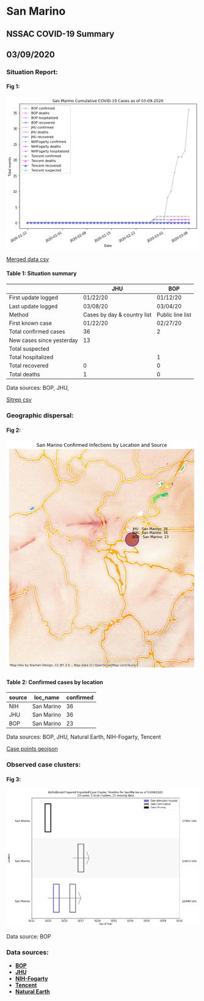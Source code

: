 # San Marino
## NSSAC COVID-19 Summary
## 03/09/2020



### Situation Report:
#### Fig 1:
![San Marino cases](../merged_histories/San_Marino_merged_histories.png)

[Merged data csv](https://github.com/SchlittDataSci/SchlittDataSci.github.io/blob/master/data/tables/San_Marino_merged_daily.csv)

#### Table 1: Situation summary


|                           | JHU                         | BOP              |
|---------------------------|-----------------------------|------------------|
| First update logged       | 01/22/20                    | 01/12/20         |
| Last update logged        | 03/08/20                    | 03/04/20         |
| Method                    | Cases by day & country list | Public line list |
| First known case          | 01/22/20                    | 02/27/20         |
| Total confirmed cases     | 36                          | 2                |
| New cases since yesterday | 13                          |                  |
| Total suspected           |                             |                  |
| Total hospitalized        |                             | 1                |
| Total recovered           | 0                           | 0                |
| Total deaths              | 1                           | 0                |

Data sources: BOP, JHU, 


[Sitrep csv](https://github.com/SchlittDataSci/SchlittDataSci.github.io/blob/master/data/tables/San_Marino_sitrep.csv)

### Geographic dispersal:
#### Fig 2:
![San Marino mapped](../case_locs/San_Marino_case_locs.png)

#### Table 2: Confirmed cases by location


| source   | loc_name   |   confirmed |
|----------|------------|-------------|
| NIH      | San Marino |          36 |
| JHU      | San Marino |          36 |
| BOP      | San Marino |          23 |

Data sources: BOP, JHU, Natural Earth, NIH-Fogarty, Tencent


[Case points geojson](https://github.com/SchlittDataSci/SchlittDataSci.github.io/blob/master/data/shapes/San_Marino_case_locs.geojson)

### Observed case clusters:
#### Fig 3:
![San Marino cases](../cluster_analysis/San_Marino_imported_cases_BOP.png)



Data source: BOP


### Data sources:
* **[BOP](https://github.com/beoutbreakprepared/nCoV2019)**
* **[JHU](https://github.com/CSSEGISandData/COVID-19)** 
* **[NIH-Fogarty](https://docs.google.com/spreadsheets/d/1jS24DjSPVWa4iuxuD4OAXrE3QeI8c9BC1hSlqr-NMiU/edit#gid=1187587451)** 
* **[Tencent](https://news.qq.com/zt2020/page/feiyan.htm)**
* **[Natural Earth](https://www.naturalearthdata.com/forums/forum/natural-earth-map-data/cultural-vectors/admin-1-states-provinces-and-their-boundaries/)**

<!-- Global site tag (gtag.js) - Google Analytics -->
<script async src="https://www.googletagmanager.com/gtag/js?id=UA-158816269-1"></script>
<script>
  window.dataLayer = window.dataLayer || [];
  function gtag(){dataLayer.push(arguments);}
  gtag('js', new Date());

  gtag('config', 'UA-158816269-1');
</script>